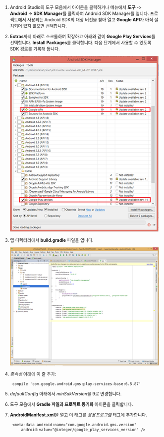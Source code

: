 1. Android Studio의 도구 모음에서 아이콘을 클릭하거나 메뉴에서 **도구** -> **Android** -> **SDK Manager**를 클릭하여 Android SDK Manager를 엽니다. 프로젝트에서 사용되는 Android SDK의 대상 버전을 찾아 열고 **Google API**가 아직 설치되어 있지 않으면 선택합니다.

2. **Extras**까지 아래로 스크롤하여 확장하고 아래와 같이 **Google Play Services**를 선택합니다. **Install Packages**를 클릭합니다. 다음 단계에서 사용할 수 있도록 SDK 경로를 기록해 둡니다.

   	![](./media/notification-hubs-android-get-started/notification-hub-create-android-app4.png)


3. 앱 디렉터리에서 **build.gradle** 파일을 엽니다.

	![](./media/mobile-services-android-get-started-push/android-studio-push-build-gradle.png)

4. *종속성* 아래에 이 줄 추가:

   		compile 'com.google.android.gms:play-services-base:6.5.87'

5. *defaultConfig* 아래에서 *minSdkVersion*을 9로 변경합니다.
 
6. 도구 모음에서 **Gradle 파일과 프로젝트 동기화** 아이콘을 클릭합니다.

7. **AndroidManifest.xml**을 열고 이 태그를 *응용프로그램* 태그에 추가합니다.

        <meta-data android:name="com.google.android.gms.version"
            android:value="@integer/google_play_services_version" />
 

<!---HONumber=July15_HO3-->